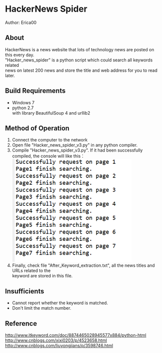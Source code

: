 HackerNews Spider
=======================
Author: Erica00

About
-----------------------
  HackerNews is a news website that lots of technology news are posted on this every day.<br>
  "Hacker_news_spider" is a python script which could search all keywords related   <br>news on latest 200 news and store the title and web address for you to read later.

Build Requirements
-----------------------
 * Windows 7
 * python 2.7 <br> 
   with library BeautifulSoup 4 and urllib2

Method of Operation 
------------------------
1. Connect the computer to the network
2. Open file "Hacker_news_spider_v3.py" in any python compiler.
3. Compile "Hacker_news_spider_v3.py". If it had been successfully compiled, the console will like this：![](https://github.com/erica00/Keyword_extraction_v3/blob/master/HN%20Spider.PNG) 
4. Finally, check file "After_Keyword_extraction.txt", all the news titles and URLs related to the   <br>keyword are stored in this file.

Insufficients
------------------------
 * Cannot report whether the keyword is matched.
 * Don't limit the match number.

Reference
------------------------
http://www.itkeyword.com/doc/8874465028945577x884/python-html<br>
http://www.cnblogs.com/xixi0203/p/4523658.html<br>
http://www.cnblogs.com/liuyongjians/p/3598746.html<br>

